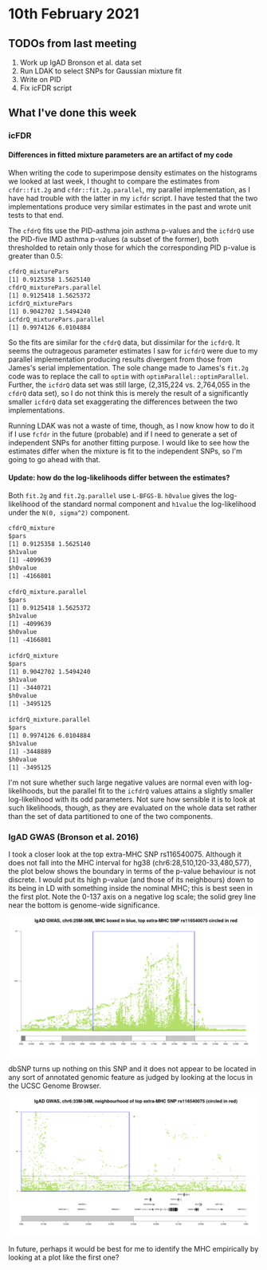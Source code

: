 # 10th February 2021

## TODOs from last meeting

1. Work up IgAD Bronson et al. data set
2. Run LDAK to select SNPs for Gaussian mixture fit
3. Write on PID
4. Fix icFDR script

## What I've done this week

### icFDR 

#### Differences in fitted mixture parameters are an artifact of my code

When writing the code to superimpose density estimates on the histograms we looked at last week, I thought to compare the estimates from `cfdr::fit.2g` and `cfdr::fit.2g.parallel`, my parallel implementation, as I have had trouble with the latter in my `icfdr` script. I have tested that the two implementations produce very similar estimates in the past and wrote unit tests to that end. 

The `cfdrQ` fits use the PID-asthma join asthma p-values and the `icfdrQ` use the PID-five IMD asthma p-values (a subset of the former), both thresholded to retain only those for which the corresponding PID p-value is greater than 0.5:

    cfdrQ_mixturePars
    [1] 0.9125358 1.5625140
    cfdrQ_mixturePars.parallel
    [1] 0.9125418 1.5625372
    icfdrQ_mixturePars
    [1] 0.9042702 1.5494240
    icfdrQ_mixturePars.parallel
    [1] 0.9974126 6.0104884
  
So the fits are similar for the `cfdrQ` data, but dissimilar for the `icfdrQ`. It seems the outrageous parameter estimates I saw for `icfdrQ` were due to my parallel implementation producing results divergent from those from James's serial implementation. The sole change made to James's `fit.2g` code was to replace the call to `optim` with `optimParallel::optimParallel`. Further, the `icfdrQ` data set was still large, (2,315,224 vs. 2,764,055 in the `cfdrQ` data set), so I do not think this is merely the result of a significantly smaller `icfdrQ` data set exaggerating the differences between the two implementations. 

Running LDAK was not a waste of time, though, as I now know how to do it if I use `fcfdr` in the future (probable) and if I need to generate a set of independent SNPs for another fitting purpose. I would like to see how the estimates differ when the mixture is fit to the independent SNPs, so I'm going to go ahead with that.

#### Update: how do the log-likelihoods differ between the estimates?

Both `fit.2g` and `fit.2g.parallel` use `L-BFGS-B`. `h0value` gives the log-likelihood of the standard normal component and `h1value` the log-likelihood under the `N(0, sigma^2)` component.

    cfdrQ_mixture
    $pars
    [1] 0.9125358 1.5625140
    $h1value
    [1] -4099639
    $h0value
    [1] -4166801

    cfdrQ_mixture.parallel
    $pars
    [1] 0.9125418 1.5625372
    $h1value
    [1] -4099639
    $h0value
    [1] -4166801

    icfdrQ_mixture
    $pars
    [1] 0.9042702 1.5494240
    $h1value
    [1] -3440721
    $h0value
    [1] -3495125

    icfdrQ_mixture.parallel
    $pars
    [1] 0.9974126 6.0104884
    $h1value
    [1] -3448889
    $h0value
    [1] -3495125
  
I'm not sure whether such large negative values are normal even with log-likelihoods, but the parallel fit to the `icfdrQ` values attains a slightly smaller log-likelihood with its odd parameters. Not sure how sensible it is to look at such likelihoods, though, as they are evaluated on the whole data set rather than the set of data partitioned to one of the two components. 

### IgAD GWAS (Bronson et al. 2016)

I took a closer look at the top extra-MHC SNP rs116540075. Although it does not fall into the MHC interval for hg38 (chr6:28,510,120-33,480,577), the plot below shows the boundary in terms of the p-value behaviour is not discrete. I would put its high p-value (and those of its neighbours) down to its being in LD with something inside the nominal MHC; this is best seen in the first plot. Note the 0-137 axis on a negative log scale; the solid grey line near the bottom is genome-wide significance.

![](/images/100221/igadZoom.png)

dbSNP turns up nothing on this SNP and it does not appear to be located in any sort of annotated genomic feature as judged by looking at the locus in the UCSC Genome Browser.

![](/images/100221/igadZoomToTopSnp.png)

In future, perhaps it would be best for me to identify the MHC empirically by looking at a plot like the first one?


